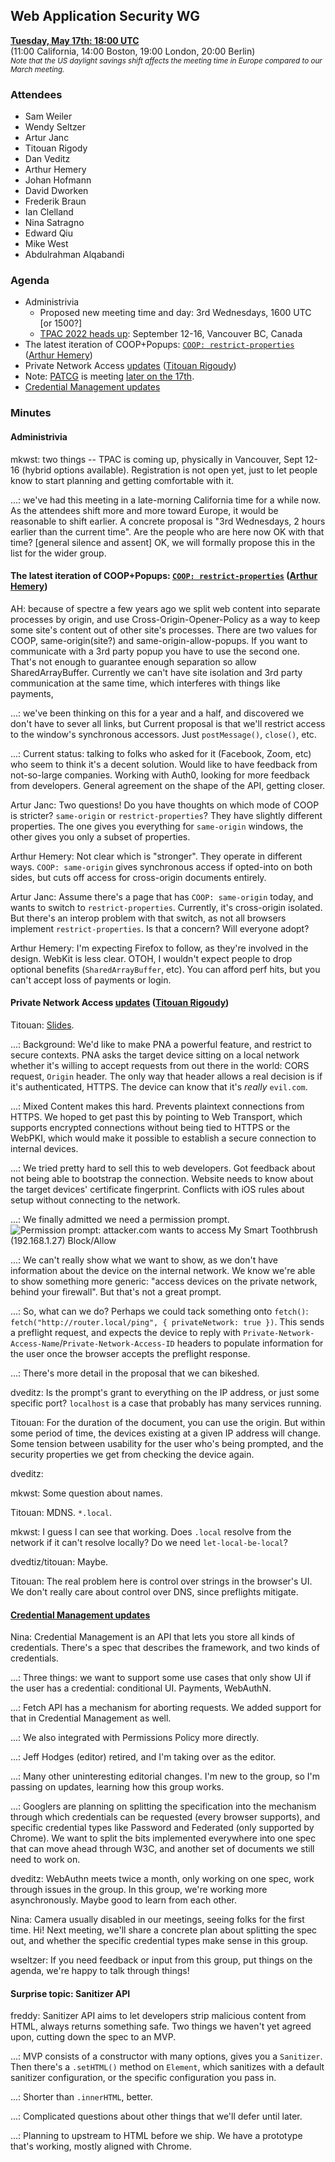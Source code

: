 ## Web Application Security WG
**[Tuesday, May 17th: 18:00 UTC](https://www.timeanddate.com/worldclock/fixedtime.html?iso=20220517T1800)** <br>
(11:00 California, 14:00 Boston, 19:00 London, 20:00 Berlin) <br>
<small>_Note that the US daylight savings shift affects the meeting time in Europe compared to our March meeting._</small>

### Attendees
* Sam Weiler
* Wendy Seltzer
* Artur Janc
* Titouan Rigody
* Dan Veditz
* Arthur Hemery
* Johan Hofmann
* David Dworken
* Frederik Braun
* Ian Clelland
* Nina Satragno
* Edward Qiu
* Mike West
* Abdulrahman Alqabandi


### Agenda
*   Administrivia
    * Proposed new meeting time and day: 3rd Wednesdays, 1600 UTC [or 1500?] 
    * [TPAC 2022 heads up](https://www.w3.org/blog/news/archives/9503): September 12-16, Vancouver BC, Canada
*   The latest iteration of COOP+Popups: [`COOP: restrict-properties`](https://github.com/hemeryar/explainers/blob/main/coop_restrict_properties.md) ([Arthur Hemery](https://github.com/hemeryar))
*   Private Network Access [updates](https://github.com/WICG/private-network-access/issues/23#issuecomment-1126195439) ([Titouan Rigoudy](https://github.com/letitz))
*   Note: [PATCG](https://patcg.github.io/) is meeting [later on the 17th](https://github.com/patcg/meetings/tree/main/2022/05/17-telecon).
*   [Credential Management updates](https://github.com/w3c/webappsec-credential-management/wiki/Changes-since-December-2021)

### Minutes

#### Administrivia

mkwst: two things -- TPAC is coming up, physically in Vancouver, Sept 12-16 (hybrid options available). Registration is not open yet, just to let people know to start planning and getting comfortable with it.

...: we've had this meeting in a late-morning California time for a while now. As the attendees shift more and more toward Europe, it would be reasonable to shift earlier. A concrete proposal is "3rd Wednesdays, 2 hours earlier than the current time". Are the people who are here now OK with that time?  [general silence and assent]  OK, we will formally propose this in the list for the wider group.


#### The latest iteration of COOP+Popups: [`COOP: restrict-properties`](https://github.com/hemeryar/explainers/blob/main/coop_restrict_properties.md) ([Arthur Hemery](https://github.com/hemeryar))

AH: because of spectre a few years ago we split web content into separate processes by origin, and use Cross-Origin-Opener-Policy as a way to keep some site's content out of other site's processes. There are two values for COOP, same-origin(site?) and same-origin-allow-popups. If you want to communicate with a 3rd party popup you have to use the second one. That's not enough to guarantee enough separation so allow SharedArrayBuffer. Currently we can't have site isolation and 3rd party communication at the same time, which interferes with things like payments, 

...: we've been thinking on this for a year and a half, and discovered we don't have to sever all links, but 
Current proposal is that we'll restrict access to the window's synchronous accessors. Just `postMessage()`, `close()`, etc.

...: Current status: talking to folks who asked for it (Facebook, Zoom, etc) who seem to think it's a decent solution. Would like to have feedback from not-so-large companies. Working with Auth0, looking for more feedback from developers. General agreement on the shape of the API, getting closer.

Artur Janc: Two questions! Do you have thoughts on which mode of COOP is stricter? `same-origin` or `restrict-properties`? They have slightly different properties. The one gives you everything for `same-origin` windows, the other gives you only a subset of properties.

Arthur Hemery: Not clear which is "stronger". They operate in different ways. `COOP: same-origin` gives synchronous access if opted-into on both sides, but cuts off access for cross-origin documents entirely.

Artur Janc: Assume there's a page that has `COOP: same-origin` today, and wants to switch to `restrict-properties`. Currently, it's cross-origin isolated. But there's an interop problem with that switch, as not all browsers implement `restrict-properties`. Is that a concern? Will everyone adopt?

Arthur Hemery: I'm expecting Firefox to follow, as they're involved in the design. WebKit is less clear. OTOH, I wouldn't expect people to drop optional benefits (`SharedArrayBuffer`, etc). You can afford perf hits, but you can't accept loss of payments or login.


####  Private Network Access [updates](https://github.com/WICG/private-network-access/issues/23#issuecomment-1126195439) ([Titouan Rigoudy](https://github.com/letitz))

Titouan: [Slides](https://docs.google.com/presentation/d/1JZzVMewImhqicmwf-xMydYR8l180gA9iDsergGQVcdY/edit?usp=sharing).
  
...: Background: We'd like to make PNA a powerful feature, and restrict to secure contexts. PNA asks the target device sitting on a local network whether it's willing to accept requests from out there in the world: CORS request, `Origin` header. The only way that header allows a real decision is if it's authenticated, HTTPS. The device can know that it's _really_ `evil.com`.

...: Mixed Content makes this hard. Prevents plaintext connections from HTTPS. We hoped to get past this by pointing to Web Transport, which supports encrypted connections without being tied to HTTPS or the WebPKI, which would make it possible to establish a secure connection to internal devices.

...: We tried pretty hard to sell this to web developers. Got feedback about not being able to bootstrap the connection. Website needs to know about the target devices' certificate fingerprint. Conflicts with iOS rules about setup without connecting to the network.

...: We finally admitted we need a permission prompt. ![Permission prompt: attacker.com wants to access My Smart Toothbrush (192.168.1.27) Block/Allow](https://user-images.githubusercontent.com/6042081/168261216-61e79076-3410-4f6b-a794-8eb0e092722f.png)

...: We can't really show what we want to show, as we don't have information about the device on the internal network. We know we're able to show something more generic: "access devices on the private network, behind your firewall". But that's not a great prompt.

...: So, what can we do? Perhaps we could tack something onto `fetch()`: `fetch("http://router.local/ping", { privateNetwork: true })`. This sends a preflight request, and expects the device to reply with `Private-Network-Access-Name`/`Private-Network-Access-ID` headers to populate information for the user once the browser accepts the preflight response.

...: There's more detail in the proposal that we can bikeshed.

dveditz: Is the prompt's grant to everything on the IP address, or just some specific port? `localhost` is a case that probably has many services running.

Titouan: For the duration of the document, you can use the origin. But within some period of time, the devices existing at a given IP address will change. Some tension between usability for the user who's being prompted, and the security properties we get from checking the device again.

dveditz: 

mkwst: Some question about names.

Titouan: MDNS. `*.local`.

mkwst: I guess I can see that working. Does `.local` resolve from the network if it can't resolve locally? Do we need `let-local-be-local`?

dvedtiz/titouan: Maybe.

Titouan: The real problem here is control over strings in the browser's UI. We don't really care about control over DNS, since preflights mitigate.


#### [Credential Management updates](https://github.com/w3c/webappsec-credential-management/wiki/Changes-since-December-2021)

Nina: Credential Management is an API that lets you store all kinds of credentials. There's a spec that describes the framework, and two kinds of credentials.

...: Three things: we want to support some use cases that only show UI if the user has a credential: conditional UI. Payments, WebAuthN.

...: Fetch API has a mechanism for aborting requests. We added support for that in Credential Management as well.

...: We also integrated with Permissions Policy more directly.

...: Jeff Hodges (editor) retired, and I'm taking over as the editor.

...: Many other uninteresting editorial changes. I'm new to the group, so I'm passing on updates, learning how this group works.

...: Googlers are planning on splitting the specification into the mechanism through which credentials can be requested (every browser supports), and specific credential types like Password and Federated (only supported by Chrome). We want to split the bits implemented everywhere into one spec that can move ahead through W3C, and another set of documents we still need to work on.

dveditz: WebAuthn meets twice a month, only working on one spec, work through issues in the group. In this group, we're working more asynchronously. Maybe good to learn from each other.

Nina: Camera usually disabled in our meetings, seeing folks for the first time. Hi! Next meeting, we'll share a concrete plan about splitting the spec out, and whether the specific credential types make sense in this group.

wseltzer: If you need feedback or input from this group, put things on the agenda, we're happy to talk through things!


#### Surprise topic: Sanitizer API

freddy: Sanitizer API aims to let developers strip malicious content from HTML, always returns something safe. Two things we haven't yet agreed upon, cutting down the spec to an MVP.

...: MVP consists of a constructor with many options, gives you a `Sanitizer`. Then there's a `.setHTML()` method on `Element`, which sanitizes with a default sanitizer configuration, or the specific configuration you pass in.

...: Shorter than `.innerHTML`, better.

...: Complicated questions about other things that we'll defer until later.

...: Planning to upstream to HTML before we ship. We have a prototype that's working, mostly aligned with Chrome.

